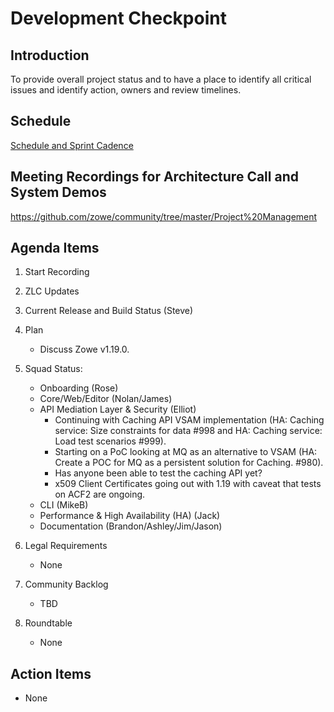 # Development Checkpoint

Introduction
------------
To provide overall project status and to have a place to identify all critical issues and identify action, owners and review timelines.

Schedule
--------
[Schedule and Sprint Cadence](https://github.com/zowe/community/blob/master/Project%20Management/Schedule/Zowe%20PI%20%26%20Sprint%20Cadence.md)

Meeting Recordings for Architecture Call and System Demos
-----------------
https://github.com/zowe/community/tree/master/Project%20Management

Agenda Items
------------
1. Start Recording
2. ZLC Updates
3. Current Release and Build Status (Steve)
4. Plan
     - Discuss Zowe v1.19.0.
5. Squad Status:
    - Onboarding (Rose)
    - Core/Web/Editor (Nolan/James)
    - API Mediation Layer & Security (Elliot)  
      - Continuing with Caching API VSAM implementation (HA: Caching service: Size constraints for data #998 and HA: Caching service: Load test scenarios #999).  
      - Starting on a PoC looking at MQ as an alternative to VSAM (HA: Create a POC for MQ as a persistent solution for Caching. #980).  
      - Has anyone been able to test the caching API yet?  
      - x509 Client Certificates going out with 1.19 with caveat that tests on ACF2 are ongoing.
    - CLI (MikeB)
    - Performance & High Availability (HA) (Jack)
    - Documentation (Brandon/Ashley/Jim/Jason)

6. Legal Requirements
    - None

7. Community Backlog
    - TBD
8. Roundtable
    - None

Action Items
------------
- None
